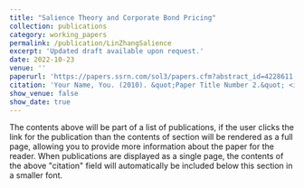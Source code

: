 ```yaml
---
title: "Salience Theory and Corporate Bond Pricing"
collection: publications
category: working_papers
permalink: /publication/LinZhangSalience
excerpt: 'Updated draft available upon request.'
date: 2022-10-23
venue: ''
paperurl: 'https://papers.ssrn.com/sol3/papers.cfm?abstract_id=4228611'
citation: 'Your Name, You. (2010). &quot;Paper Title Number 2.&quot; <i>Journal 1</i>. 1(2).'
show_venue: false
show_date: true
---
```


The contents above will be part of a list of publications, if the user clicks the link for the publication than the contents of section will be rendered as a full page, allowing you to provide more information about the paper for the reader. When publications are displayed as a single page, the contents of the above "citation" field will automatically be included below this section in a smaller font.
